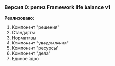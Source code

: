 ### Версия 0: релиз Framework life balance v1

**Реализовано:**

1. Компонент "решения"
2. Стандарты
3. Нормативы
4. Компонент "уведомления"
5. Компонент "ресурсы"
6. Компонент "дела"
7. Единое ядро